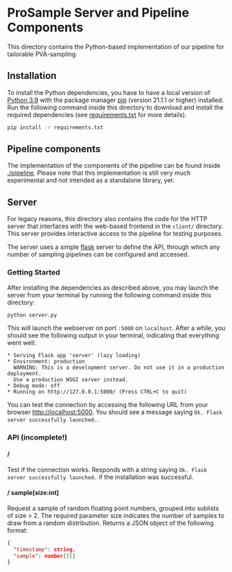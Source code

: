 # ProSample Server and Pipeline Components
This directory contains the Python-based implementation of our pipeline for tailorable PVA-sampling.


## Installation
To install the Python dependencies, you have to have a local version of [Python 3.9](https://www.python.org/downloads/) with the package manager [pip](https://pypi.org/project/pip/) (version 21.1.1 or higher) installed.
Run the following command inside this directory to download and install the required dependencies (see [requirements.txt](./requirements.txt) for more details).
```sh
pip install -r requirements.txt
```

## Pipeline components
The implementation of the components of the pipeline can be found inside [./pipeline](./pipeline/). Please note that this implementation is still very much experimental and not intended as a standalone library, yet.

## Server
For legacy reasons, this directory also contains the code for the HTTP server that interfaces with the web-based frontend in the `client/` directory.
This server provides interactive access to the pipeline for testing purposes.

The server uses a simple [flask](https://flask.palletsprojects.com/en/2.0.x/) server to define the API, through which any number of sampling pipelines can be configured and accessed.

### Getting Started
After installing the dependencies as described above, you may launch the server from your terminal by running the following command inside this directory:
```sh
python server.py
```

This will launch the webserver on port ```:5000``` on ```localhost```.
After a while, you should see the following output in your terminal, indicating that everything went well:
```
* Serving Flask app 'server' (lazy loading)
* Environment: production
  WARNING: This is a development server. Do not use it in a production deployment.
  Use a production WSGI server instead.
* Debug mode: off
* Running on http://127.0.0.1:5000/ (Press CTRL+C to quit)
```

You can test the connection by accessing the following URL from your browser [http://localhost:5000](http://localhost:5000).
You should see a message saying ```Ok. Flask server successfully launched.```.

### API (incomplete!)
#### /
Test if the connection works. Responds with a string saying ```Ok. Flask server successfully launched.``` if the installation was successful.

#### / sample[size:int]
Request a sample of random floating point numbers, grouped into sublists of size > 2.
The required parameter size indicates the number of samples to draw from a random distribution.
Returns a JSON object of the following format:
```json
{
  "timestamp": string,
  "sample": number[][]
}
```
